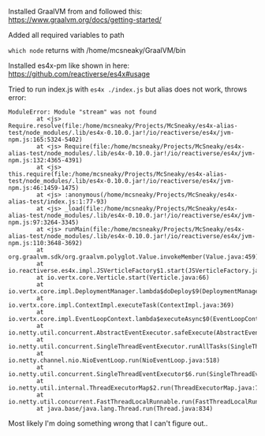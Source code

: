 Installed GraalVM from and followed this: https://www.graalvm.org/docs/getting-started/

Added all required variables to path

`which node` returns with /home/mcsneaky/GraalVM/bin

Installed es4x-pm like shown in here: https://github.com/reactiverse/es4x#usage

Tried to run index.js with `es4x ./index.js` but alias does not work, throws error:

```
ModuleError: Module "stream" was not found
        at <js> Require.resolve(file:/home/mcsneaky/Projects/McSneaky/es4x-alias-test/node_modules/.lib/es4x-0.10.0.jar!/io/reactiverse/es4x/jvm-npm.js:165:5324-5402)
        at <js> Require(file:/home/mcsneaky/Projects/McSneaky/es4x-alias-test/node_modules/.lib/es4x-0.10.0.jar!/io/reactiverse/es4x/jvm-npm.js:132:4365-4391)
        at <js> this.require(file:/home/mcsneaky/Projects/McSneaky/es4x-alias-test/node_modules/.lib/es4x-0.10.0.jar!/io/reactiverse/es4x/jvm-npm.js:46:1459-1475)
        at <js> :anonymous(/home/mcsneaky/Projects/McSneaky/es4x-alias-test/index.js:1:77-93)
        at <js> _load(file:/home/mcsneaky/Projects/McSneaky/es4x-alias-test/node_modules/.lib/es4x-0.10.0.jar!/io/reactiverse/es4x/jvm-npm.js:97:3264-3345)
        at <js> runMain(file:/home/mcsneaky/Projects/McSneaky/es4x-alias-test/node_modules/.lib/es4x-0.10.0.jar!/io/reactiverse/es4x/jvm-npm.js:110:3648-3692)
        at org.graalvm.sdk/org.graalvm.polyglot.Value.invokeMember(Value.java:459)
        at io.reactiverse.es4x.impl.JSVerticleFactory$1.start(JSVerticleFactory.java:81)
        at io.vertx.core.Verticle.start(Verticle.java:66)
        at io.vertx.core.impl.DeploymentManager.lambda$doDeploy$9(DeploymentManager.java:556)
        at io.vertx.core.impl.ContextImpl.executeTask(ContextImpl.java:369)
        at io.vertx.core.impl.EventLoopContext.lambda$executeAsync$0(EventLoopContext.java:38)
        at io.netty.util.concurrent.AbstractEventExecutor.safeExecute(AbstractEventExecutor.java:163)
        at io.netty.util.concurrent.SingleThreadEventExecutor.runAllTasks(SingleThreadEventExecutor.java:510)
        at io.netty.channel.nio.NioEventLoop.run(NioEventLoop.java:518)
        at io.netty.util.concurrent.SingleThreadEventExecutor$6.run(SingleThreadEventExecutor.java:1044)
        at io.netty.util.internal.ThreadExecutorMap$2.run(ThreadExecutorMap.java:74)
        at io.netty.util.concurrent.FastThreadLocalRunnable.run(FastThreadLocalRunnable.java:30)
        at java.base/java.lang.Thread.run(Thread.java:834)
```

Most likely I'm doing something wrong that I can't figure out..
